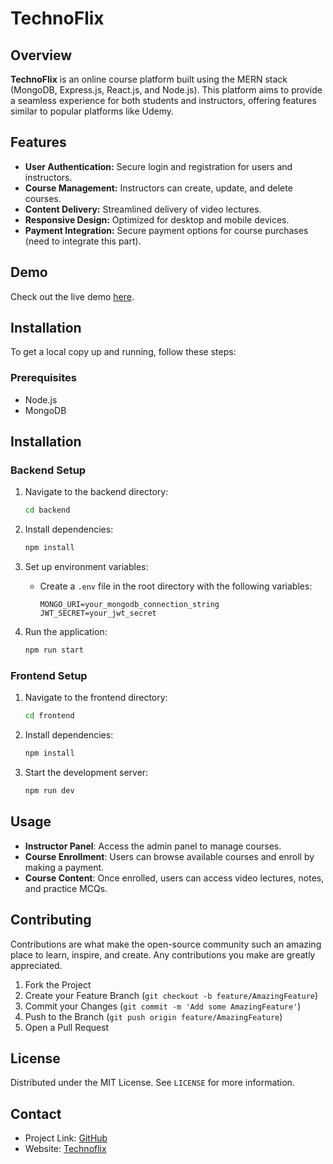 # TechnoFlix

## Overview

**TechnoFlix** is an online course platform built using the MERN stack (MongoDB, Express.js, React.js, and Node.js). This platform aims to provide a seamless experience for both students and instructors, offering features similar to popular platforms like Udemy.

## Features

- **User Authentication:** Secure login and registration for users and instructors.
- **Course Management:** Instructors can create, update, and delete courses.
- **Content Delivery:** Streamlined delivery of video lectures.
- **Responsive Design:** Optimized for desktop and mobile devices.
- **Payment Integration:** Secure payment options for course purchases (need to integrate this part).

## Demo

Check out the live demo [here](https://technoflix.netlify.app/).

## Installation

To get a local copy up and running, follow these steps:

### Prerequisites

- Node.js
- MongoDB

## Installation

### Backend Setup
1. Navigate to the backend directory:
    ```bash
    cd backend
    ```
2. Install dependencies:
    ```bash
    npm install
    ```
3. Set up environment variables:
    - Create a `.env` file in the root directory with the following variables:
        ```env
        MONGO_URI=your_mongodb_connection_string
        JWT_SECRET=your_jwt_secret
        ```

4. Run the application:
    ```bash
    npm run start
    ```

### Frontend Setup
1. Navigate to the frontend directory:
    ```bash
    cd frontend
    ```
2. Install dependencies:
    ```bash
    npm install
    ```
3. Start the development server:
    ```bash
    npm run dev
    ```

## Usage
- **Instructor Panel**: Access the admin panel to manage courses.
- **Course Enrollment**: Users can browse available courses and enroll by making a payment.
- **Course Content**: Once enrolled, users can access video lectures, notes, and practice MCQs.

## Contributing
Contributions are what make the open-source community such an amazing place to learn, inspire, and create. Any contributions you make are greatly appreciated.

1. Fork the Project
2. Create your Feature Branch (`git checkout -b feature/AmazingFeature`)
3. Commit your Changes (`git commit -m 'Add some AmazingFeature'`)
4. Push to the Branch (`git push origin feature/AmazingFeature`)
5. Open a Pull Request

## License
Distributed under the MIT License. See `LICENSE` for more information.

## Contact
- Project Link: [GitHub](https://github.com/your-username/technoflix)
- Website: [Technoflix](https://technoflix.com)


